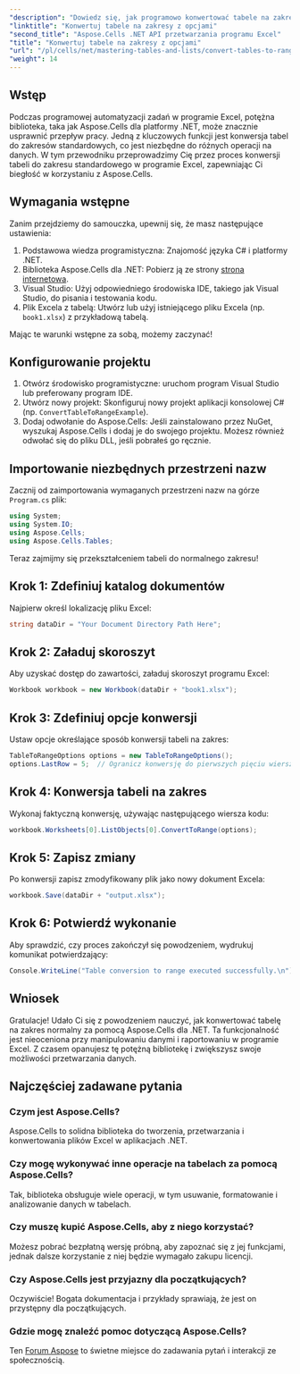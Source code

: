 ```yaml
---
"description": "Dowiedz się, jak programowo konwertować tabele na zakresy standardowe w programie Excel. Niezależnie od tego, czy jesteś doświadczonym programistą, czy początkującym, ten samouczek krok po kroku przeprowadzi Cię przez ten proces."
"linktitle": "Konwertuj tabele na zakresy z opcjami"
"second_title": "Aspose.Cells .NET API przetwarzania programu Excel"
"title": "Konwertuj tabele na zakresy z opcjami"
"url": "/pl/cells/net/mastering-tables-and-lists/convert-tables-to-range-with-options/"
"weight": 14
---
```


## Wstęp

Podczas programowej automatyzacji zadań w programie Excel, potężna biblioteka, taka jak Aspose.Cells dla platformy .NET, może znacznie usprawnić przepływ pracy. Jedną z kluczowych funkcji jest konwersja tabel do zakresów standardowych, co jest niezbędne do różnych operacji na danych. W tym przewodniku przeprowadzimy Cię przez proces konwersji tabeli do zakresu standardowego w programie Excel, zapewniając Ci biegłość w korzystaniu z Aspose.Cells.

## Wymagania wstępne

Zanim przejdziemy do samouczka, upewnij się, że masz następujące ustawienia:

1. Podstawowa wiedza programistyczna: Znajomość języka C# i platformy .NET.
2. Biblioteka Aspose.Cells dla .NET: Pobierz ją ze strony [strona internetowa](https://releases.aspose.com/cells/net/).
3. Visual Studio: Użyj odpowiedniego środowiska IDE, takiego jak Visual Studio, do pisania i testowania kodu.
4. Plik Excela z tabelą: Utwórz lub użyj istniejącego pliku Excela (np. `book1.xlsx`) z przykładową tabelą.

Mając te warunki wstępne za sobą, możemy zaczynać!

## Konfigurowanie projektu

1. Otwórz środowisko programistyczne: uruchom program Visual Studio lub preferowany program IDE.
2. Utwórz nowy projekt: Skonfiguruj nowy projekt aplikacji konsolowej C# (np. `ConvertTableToRangeExample`).
3. Dodaj odwołanie do Aspose.Cells: Jeśli zainstalowano przez NuGet, wyszukaj Aspose.Cells i dodaj je do swojego projektu. Możesz również odwołać się do pliku DLL, jeśli pobrałeś go ręcznie.

## Importowanie niezbędnych przestrzeni nazw

Zacznij od zaimportowania wymaganych przestrzeni nazw na górze `Program.cs` plik:

```csharp
using System;
using System.IO;
using Aspose.Cells;
using Aspose.Cells.Tables;
```

Teraz zajmijmy się przekształceniem tabeli do normalnego zakresu!

## Krok 1: Zdefiniuj katalog dokumentów

Najpierw określ lokalizację pliku Excel:

```csharp
string dataDir = "Your Document Directory Path Here";
```

## Krok 2: Załaduj skoroszyt

Aby uzyskać dostęp do zawartości, załaduj skoroszyt programu Excel:

```csharp
Workbook workbook = new Workbook(dataDir + "book1.xlsx");
```

## Krok 3: Zdefiniuj opcje konwersji

Ustaw opcje określające sposób konwersji tabeli na zakres:

```csharp
TableToRangeOptions options = new TableToRangeOptions();
options.LastRow = 5;  // Ogranicz konwersję do pierwszych pięciu wierszy tabeli
```

## Krok 4: Konwersja tabeli na zakres

Wykonaj faktyczną konwersję, używając następującego wiersza kodu:

```csharp
workbook.Worksheets[0].ListObjects[0].ConvertToRange(options);
```

## Krok 5: Zapisz zmiany

Po konwersji zapisz zmodyfikowany plik jako nowy dokument Excela:

```csharp
workbook.Save(dataDir + "output.xlsx");
```

## Krok 6: Potwierdź wykonanie

Aby sprawdzić, czy proces zakończył się powodzeniem, wydrukuj komunikat potwierdzający:

```csharp
Console.WriteLine("Table conversion to range executed successfully.\n");
```

## Wniosek

Gratulacje! Udało Ci się z powodzeniem nauczyć, jak konwertować tabelę na zakres normalny za pomocą Aspose.Cells dla .NET. Ta funkcjonalność jest nieoceniona przy manipulowaniu danymi i raportowaniu w programie Excel. Z czasem opanujesz tę potężną bibliotekę i zwiększysz swoje możliwości przetwarzania danych.

## Najczęściej zadawane pytania

### Czym jest Aspose.Cells?  
Aspose.Cells to solidna biblioteka do tworzenia, przetwarzania i konwertowania plików Excel w aplikacjach .NET.

### Czy mogę wykonywać inne operacje na tabelach za pomocą Aspose.Cells?  
Tak, biblioteka obsługuje wiele operacji, w tym usuwanie, formatowanie i analizowanie danych w tabelach.

### Czy muszę kupić Aspose.Cells, aby z niego korzystać?  
Możesz pobrać bezpłatną wersję próbną, aby zapoznać się z jej funkcjami, jednak dalsze korzystanie z niej będzie wymagało zakupu licencji.

### Czy Aspose.Cells jest przyjazny dla początkujących?  
Oczywiście! Bogata dokumentacja i przykłady sprawiają, że jest on przystępny dla początkujących.

### Gdzie mogę znaleźć pomoc dotyczącą Aspose.Cells?  
Ten [Forum Aspose](https://forum.aspose.com/c/cells/9) to świetne miejsce do zadawania pytań i interakcji ze społecznością.